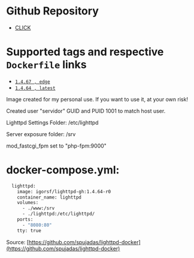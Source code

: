 # Github Repository

- [CLICK](https://github.com/igorferreir4/docker/tree/main/imagens)

# Supported tags and respective `Dockerfile` links

- [`1.4.67 , edge`](https://github.com/igorferreir4/docker/blob/main/imagens/lighttpd/1.4.67-edge/Dockerfile.edge)
- [`1.4.64 , latest`](https://github.com/igorferreir4/docker/blob/main/imagens/lighttpd/1.4.64/Dockerfile.stable)

Image created for my personal use.
If you want to use it, at your own risk!

Created user "servidor" GUID and PUID 1001 to match host user.

Lighttpd Settings Folder: /etc/lighttpd

Server exposure folder: /srv

mod_fastcgi_fpm set to "php-fpm:9000"



# docker-compose.yml:
```sh
  lighttpd:
    image: igorsf/lighttpd-gh:1.4.64-r0
    container_name: lighttpd
    volumes:
      - ./www:/srv
      - ./lighttpd:/etc/lighttpd/
    ports:
      - "8080:80"
    tty: true
```


Source: [https://github.com/spujadas/lighttpd-docker](https://github.com/spujadas/lighttpd-docker)
